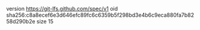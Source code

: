 version https://git-lfs.github.com/spec/v1
oid sha256:c8a8ecef6e3d646efc89fc6c6359b5f298bd3e4b6c9eca880fa7b8258d290b2e
size 15
